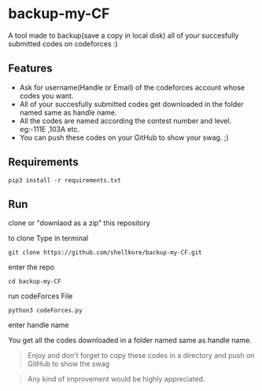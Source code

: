 # backup-my-CF
A tool made to backup(save a copy in local disk) all of your succesfully submitted codes on codeforces :)

## Features

* Ask for username(Handle or Email) of the codeforces account whose codes you want.
* All of your succesfully submitted codes get downloaded in the folder named same as handle name.
* All the codes are named according the contest number and level. eg:-111E ,103A etc.
* You can push these codes on your GitHub to show your swag. ;)

## Requirements


`pip3 install -r requirements.txt`

## Run

clone or "downlaod as a zip" this repository

to clone Type in terminal

`git clone https://github.com/shellkore/backup-my-CF.git`

enter the repo

`cd backup-my-CF`

run codeForces File

`python3 codeForces.py`

enter handle name

You get all the codes downloaded in a folder named same as handle name.

>Enjoy and don't forget to copy these codes in a directory and push on GitHub to show the swag

>Any kind of improvement would be highly appreciated.
